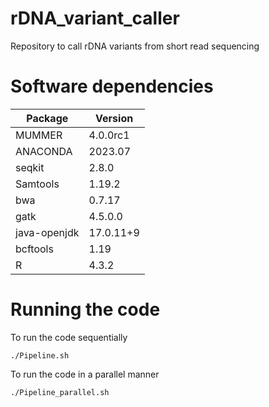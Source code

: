 # rDNA_variant_caller
Repository to call rDNA variants from short read sequencing

# Software dependencies

| Package | Version | 
| -------- | ------- | 
| MUMMER | 4.0.0rc1 | 
| ANACONDA | 2023.07 | 
| seqkit | 2.8.0 |
| Samtools | 1.19.2 |
| bwa | 0.7.17 |
| gatk | 4.5.0.0 |
| java-openjdk | 17.0.11+9|
| bcftools | 1.19 |
| R | 4.3.2 |

# Running the code

To run the code sequentially
```
./Pipeline.sh
```

To run the code in a parallel manner
```
./Pipeline_parallel.sh
```
